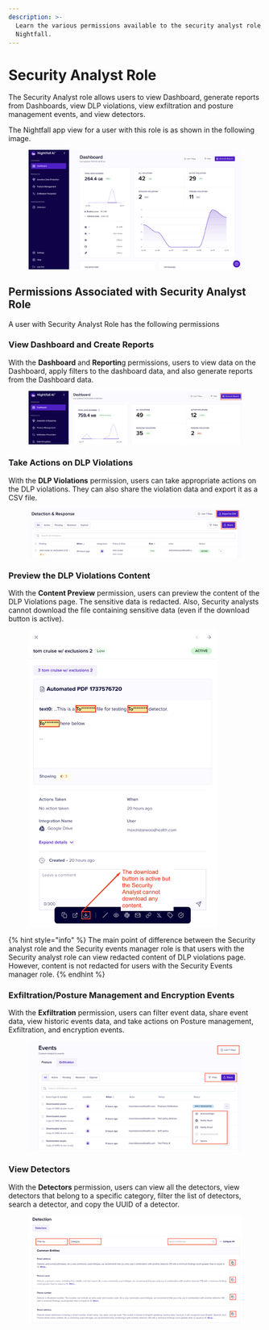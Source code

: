 ```yaml
---
description: >-
  Learn the various permissions available to the security analyst role in
  Nightfall.
---
```


# Security Analyst Role

The Security Analyst role allows users to view Dashboard, generate reports from Dashboards, view DLP violations, view exfiltration and posture management events, and view detectors.&#x20;

The Nightfall app view for a user with this role is as shown in the following image.&#x20;

<figure><img src="../../.gitbook/assets/image (1017).png" alt=""><figcaption></figcaption></figure>

## Permissions Associated with Security Analyst Role

A user with Security Analyst Role has the following permissions

### View Dashboard and Create Reports

With the **Dashboard** and **Reportin**g permissions, users to view data on the Dashboard, apply filters to the dashboard data, and also generate reports from the Dashboard data.&#x20;

<figure><img src="../../.gitbook/assets/image (1) (1).png" alt=""><figcaption></figcaption></figure>

### Take Actions on DLP Violations

With the **DLP Violations** permission, users can take appropriate actions on the DLP violations. They can also share the violation data and export it as a CSV file.&#x20;

<figure><img src="../../.gitbook/assets/image (1) (1) (1).png" alt=""><figcaption></figcaption></figure>

### Preview the DLP Violations Content

With the **Content Preview** permission, users can preview the content of the DLP Violations page. The sensitive data is redacted. Also, Security analysts cannot download the file containing sensitive data (even if the download button is active).

<figure><img src="../../.gitbook/assets/image (2) (1).png" alt="" width="375"><figcaption></figcaption></figure>

{% hint style="info" %}
The main point of difference between the Security analyst role and the Security events manager role is that users with the Security analyst role can view redacted content of DLP violations page. However, content is not redacted for users with the Security Events manager role. &#x20;
{% endhint %}

### Exfiltration/Posture Management and Encryption Events

With the **Exfiltration** permission, users can filter event data, share event data, view historic events data, and  take actions on Posture management, Exfiltration, and encryption events.&#x20;

<figure><img src="../../.gitbook/assets/image (1023).png" alt=""><figcaption></figcaption></figure>

### View Detectors

With the **Detectors** permission, users can view all the detectors, view detectors that belong to a specific category, filter the list of detectors, search a detector, and copy the UUID of a detector.&#x20;

<figure><img src="../../.gitbook/assets/image (1024).png" alt=""><figcaption></figcaption></figure>
